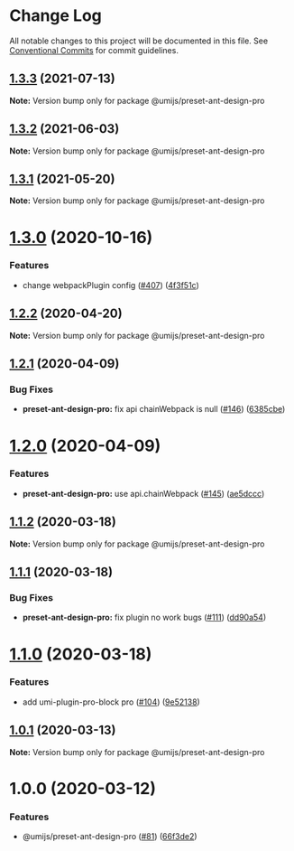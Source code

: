 # Change Log

All notable changes to this project will be documented in this file. See [Conventional Commits](https://conventionalcommits.org) for commit guidelines.

## [1.3.3](https://github.com/umijs/plugins/compare/@umijs/preset-ant-design-pro@1.3.2...@umijs/preset-ant-design-pro@1.3.3) (2021-07-13)

**Note:** Version bump only for package @umijs/preset-ant-design-pro

## [1.3.2](https://github.com/umijs/plugins/compare/@umijs/preset-ant-design-pro@1.3.1...@umijs/preset-ant-design-pro@1.3.2) (2021-06-03)

**Note:** Version bump only for package @umijs/preset-ant-design-pro

## [1.3.1](https://github.com/umijs/plugins/compare/@umijs/preset-ant-design-pro@1.3.0...@umijs/preset-ant-design-pro@1.3.1) (2021-05-20)

**Note:** Version bump only for package @umijs/preset-ant-design-pro

# [1.3.0](https://github.com/umijs/plugins/compare/@umijs/preset-ant-design-pro@1.2.2...@umijs/preset-ant-design-pro@1.3.0) (2020-10-16)

### Features

- change webpackPlugin config ([#407](https://github.com/umijs/plugins/issues/407)) ([4f3f51c](https://github.com/umijs/plugins/commit/4f3f51c163fc8eaef3e8852c4e0dbbc2c5d58e44))

## [1.2.2](https://github.com/umijs/plugins/compare/@umijs/preset-ant-design-pro@1.2.1...@umijs/preset-ant-design-pro@1.2.2) (2020-04-20)

**Note:** Version bump only for package @umijs/preset-ant-design-pro

## [1.2.1](https://github.com/umijs/plugins/compare/@umijs/preset-ant-design-pro@1.2.0...@umijs/preset-ant-design-pro@1.2.1) (2020-04-09)

### Bug Fixes

- **preset-ant-design-pro:** fix api chainWebpack is null ([#146](https://github.com/umijs/plugins/issues/146)) ([6385cbe](https://github.com/umijs/plugins/commit/6385cbe7a1df8fd690cdf52ddfec28be7dcb6a2d))

# [1.2.0](https://github.com/umijs/plugins/compare/@umijs/preset-ant-design-pro@1.1.2...@umijs/preset-ant-design-pro@1.2.0) (2020-04-09)

### Features

- **preset-ant-design-pro:** use api.chainWebpack ([#145](https://github.com/umijs/plugins/issues/145)) ([ae5dccc](https://github.com/umijs/plugins/commit/ae5dcccb20cce3e6e31cca8ddcd5e2cc4cc4a044))

## [1.1.2](https://github.com/umijs/plugins/compare/@umijs/preset-ant-design-pro@1.1.1...@umijs/preset-ant-design-pro@1.1.2) (2020-03-18)

**Note:** Version bump only for package @umijs/preset-ant-design-pro

## [1.1.1](https://github.com/umijs/plugins/compare/@umijs/preset-ant-design-pro@1.1.0...@umijs/preset-ant-design-pro@1.1.1) (2020-03-18)

### Bug Fixes

- **preset-ant-design-pro:** fix plugin no work bugs ([#111](https://github.com/umijs/plugins/issues/111)) ([dd90a54](https://github.com/umijs/plugins/commit/dd90a54495d448e6d674945cf0305e99685b352d))

# [1.1.0](https://github.com/umijs/plugins/compare/@umijs/preset-ant-design-pro@1.0.1...@umijs/preset-ant-design-pro@1.1.0) (2020-03-18)

### Features

- add umi-plugin-pro-block pro ([#104](https://github.com/umijs/plugins/issues/104)) ([9e52138](https://github.com/umijs/plugins/commit/9e52138bc5be752f75edb059b349e5afd92f890d))

## [1.0.1](https://github.com/umijs/plugins/compare/@umijs/preset-ant-design-pro@1.0.0...@umijs/preset-ant-design-pro@1.0.1) (2020-03-13)

**Note:** Version bump only for package @umijs/preset-ant-design-pro

# 1.0.0 (2020-03-12)

### Features

- @umijs/preset-ant-design-pro ([#81](https://github.com/umijs/plugins/issues/81)) ([66f3de2](https://github.com/umijs/plugins/commit/66f3de266d6ae0f22964b159e58f256ebdb4bdf4))
